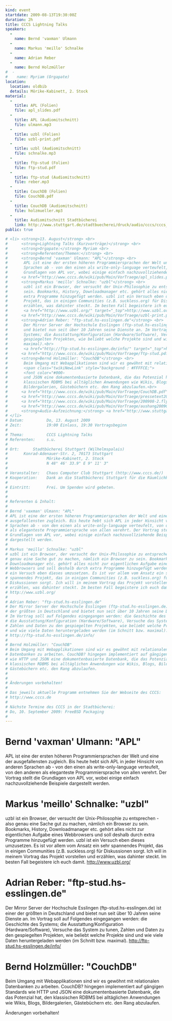 ```yaml
---
kind: event
startdate: 2009-08-13T19:30:00Z
duration: 2h
title: CCCS Lightning Talks
speakers:
  -
    name: Bernd 'vaxman' Ulmann
  -
    name: Markus 'meillo' Schnalke
  -
    name: Adrian Reber
  -
    name: Bernd Holzmüller
#  -
#    name: Myriam (Orgapate)
location:
  location: oldbib
  details: Mörike-Kabinett, 2. Stock
material:
  -
    title: APL (Folien)
    file: apl_slides.pdf
  -
    title: APL (Audiomitschnitt)
    file: ulmann.mp3
  -
    title: uzbl (Folien)
    file: uzbl-print.pdf
  -
    title: uzbl (Audiomitschnitt)
    file: schnalke.mp3
  -
    title: ftp-stud (Folien)
    file: ftp-stud.pdf
  -
    title: ftp-stud (Audiomitschnitt)
    file: reber.mp3
  -
    title: CouchDB (Folien)
    file: CouchDB.pdf
  -
    title: CouchDB (Audiomitschnitt)
    file: holzmueller.mp3
  -
    title: Audiomitschnitt Stadtbücherei
    link: http://www.stuttgart.de/stadtbuecherei/druck/audio/cccs/cccs_audio.htm#7
public: true

# <li> <strong>13. August</strong> <br>
#      <strong>Lightning Talks (Kurzvorträge)</strong> <br>
#      <strong>Orgapate:</strong> Myriam <br>
#      <strong>Referenten/Themen:</strong> <br>
#      <strong>Bernd 'vaxman' Ulmann: "APL"</strong> <br>
#       APL ist eine der ersten höheren Programmiersprachen der Welt und eine der ausgefallensten zugleich. Bis heute hebt sich APL in jeder Hinsicht von anderen
#       Sprachen ab - von den einen als write-only-language verteufelt, von den anderen als eleganteste Programmiersprache von allen verehrt. Der Vortrag stellt die
#       Grundlagen von APL vor, wobei einige einfach nachzuvollziehende Beispiele dargestellt werden. <br>
#      <a href="http://www.cccs.de/wiki/pub/Main/VorTraege/apl_slides.pdf" target="_top">Skript zum Vortrag (PDF)</a> <br>
#      <strong>Markus 'meillo' Schnalke: "uzbl"</strong> <br>
#       uzbl ist ein Browser, der versucht der Unix-Philosophie zu entsprechen - also genau eine Sache gut zu machen, nämlich ein Browser zu
#       sein. Bookmarks, History, Downloadmanager etc. gehört alles nicht zur eigentlichen Aufgabe eines Webbrowsers und soll deshalb durch
#       extra Programme hinzugefügt werden. uzbl ist ein Versuch eben dieses umzusetzen. Es ist vor allem vom Ansatz ein sehr spannendes
#       Projekt, das in einigen Communities (z.B. suckless.org) für Diskussionen sorgt. Ich will in meinem Vortrag das Projekt vorstellen und
#       erzählen, was dahinter steckt. Im besten Fall begeistere ich euch damit. <br>
#       <a href="http://www.uzbl.org/" target="_top">http://www.uzbl.org/</a> <br>
#      <a href="http://www.cccs.de/wiki/pub/Main/VorTraege/uzbl-print.pdf" target="_top">Skript zum Vortrag (PDF)</a> <br>
#      <strong>Adrian Reber: "ftp-stud.hs-esslingen.de"</strong> <br>
#       Der Mirror Server der Hochschule Esslingen (ftp-stud.hs-esslingen.de) ist einer der größten in Deutschland
#       und bietet nun seit über 10 Jahren seine Dienste an. Im Vortrag soll auf Folgendes eingegangen werden: die Geschichte des
#       Systems; die Ausstattung/Konfiguration (Hardware/Software), Versuche das System zu tunen, Zahlen und Daten zu den
#       gespiegelten Projekten, wie beliebt welche Projekte sind und wie viele Daten heruntergeladen werden (im Schnitt bzw.
#       maximal).<br>
#       <a href="http://ftp-stud.hs-esslingen.de/info/" target="_top">http://ftp-stud.hs-esslingen.de/info/</a><br>
#      <a href="http://www.cccs.de/wiki/pub/Main/VorTraege/ftp-stud.pdf" target="_top">Skript zum Vortrag (PDF)</a> <br>
#      <strong>Bernd Holzmüller: "CouchDB"</strong> <br>
#       Beim Umgang mit Webapplikationen sind wir es gewöhnt mit relationalen Datenbanken zu arbeiten.
#       <span class="twikiNewLink" style="background : #FFFFCE;">
#       <font color="#000›
#       und JSON eine dokumentenbasierte Datenbank, die das Potenzial hat, den
#       klassischen RDBMS bei alltäglichen Anwendungen wie Wikis, Blogs,
#       Bildergalerien, Gästebüchern etc. den Rang abzulaufen.<br>
#      <a href="http://www.cccs.de/wiki/pub/Main/VorTraege/CouchDB.pdf" target="_top">Skript zum Vortrag (PDF)</a> <br><br>
#      <a href="http://www.cccs.de/wiki/pub/Main/VorTraege/pressetext200908a.txt" target="_top">Pressetext 08/2009</a> <br>
#      <a href="http://www.cccs.de/wiki/pub/Main/VorTraege/200908-2.flyer-1.pdf" target="_top">Flyer 08/2009</a> <br>
#      <a href="http://www.cccs.de/wiki/pub/Main/VorTraege/aushang200908.pdf" target="_top">Aushang 08/2009</a>  <br> <br>
#      <strong>Audio-Aufzeichnung:</strong> <a href="http://www.stuttgart.de/stadtbuecherei/druck/audio/cccs/cccs_audio.htm" target="_top">http://www.stuttgart.de/stadtbuecherei›
# </li>
# Datum:          Do, 13. August 2009
# Zeit:           19:00 Einlass, 19:30 Vortragsbeginn
#
# Thema:          CCCS Lightning Talks
# Referenten:     s.u.
#
# Ort:		Stadtbücherei Stuttgart (Wilhelmspalais)
# 		Konrad-Adenauer-Str. 2, 70173 Stuttgart
#                 Mörike-Kabinett, 2. Stock
#                 N 48° 46' 33.9" E 9° 11' 3"
#
# Veranstalter:   Chaos Computer Club Stuttgart (http://www.cccs.de/)
# Kooperation:    Dank an die Stadtbücherei Stuttgart für die Räumlichkeiten!
#
# Eintritt:       Frei. Um Spenden wird gebeten.
#
#
# Referenten & Inhalt:
#
# Bernd 'vaxman' Ulmann: "APL"
# APL ist eine der ersten höheren Programmiersprachen der Welt und eine der
# ausgefallensten zugleich. Bis heute hebt sich APL in jeder Hinsicht von anderen
# Sprachen ab - von den einen als write-only-language verteufelt, von den anderen
# als eleganteste Programmiersprache von allen verehrt. Der Vortrag stellt die
# Grundlagen von APL vor, wobei einige einfach nachzuvollziehende Beispiele
# dargestellt werden.
#
# Markus 'meillo' Schnalke: "uzbl"
# uzbl ist ein Browser, der versucht der Unix-Philosophie zu entsprechen - also
# genau eine Sache gut zu machen, nämlich ein Browser zu sein. Bookmarks, History,
# Downloadmanager etc. gehört alles nicht zur eigentlichen Aufgabe eines
# Webbrowsers und soll deshalb durch extra Programme hinzugefügt werden. uzbl ist
# ein Versuch eben dieses umzusetzen. Es ist vor allem vom Ansatz ein sehr
# spannendes Projekt, das in einigen Communities (z.B. suckless.org) für
# Diskussionen sorgt. Ich will in meinem Vortrag das Projekt vorstellen und
# erzählen, was dahinter steckt. Im besten Fall begeistere ich euch damit.
# http://www.uzbl.org/
#
# Adrian Reber: "ftp-stud.hs-esslingen.de"
# Der Mirror Server der Hochschule Esslingen (ftp-stud.hs-esslingen.de) ist einer
# der größten in Deutschland und bietet nun seit über 10 Jahren seine Dienste an.
# Im Vortrag soll auf Folgendes eingegangen werden: die Geschichte des Systems;
# die Ausstattung/Konfiguration (Hardware/Software), Versuche das System zu tunen,
# Zahlen und Daten zu den gespiegelten Projekten, wie beliebt welche Projekte sind
# und wie viele Daten heruntergeladen werden (im Schnitt bzw. maximal).
# http://ftp-stud.hs-esslingen.de/info/
#
# Bernd Holzmüller: "CouchDB"
# Beim Umgang mit Webapplikationen sind wir es gewöhnt mit relationalen
# Datenbanken zu arbeiten. CouchDB? hingegen implementiert auf gängigen Standards
# wie HTTP und JSON eine dokumentenbasierte Datenbank, die das Potenzial hat, den
# klassischen RDBMS bei alltäglichen Anwendungen wie Wikis, Blogs, Bildergalerien,
# Gästebüchern etc. den Rang abzulaufen.
#
#
# Änderungen vorbehalten!
#
# Das jeweils aktuelle Programm entnehmen Sie der Webseite des CCCS:
# http://www.cccs.de
#
# Nächste Termine des CCCS in der Stadtbücherei:
# Do, 10. September 2009: FreeBSD Packaging
#
---
```

# Bernd 'vaxman' Ulmann: "APL"
APL ist eine der ersten höheren Programmiersprachen der Welt und eine der
ausgefallensten zugleich. Bis heute hebt sich APL in jeder Hinsicht von anderen
Sprachen ab - von den einen als write-only-language verteufelt, von den anderen
als eleganteste Programmiersprache von allen verehrt. Der Vortrag stellt die
Grundlagen von APL vor, wobei einige einfach nachzuvollziehende Beispiele
dargestellt werden.

# Markus 'meillo' Schnalke: "uzbl"
uzbl ist ein Browser, der versucht der Unix-Philosophie zu entsprechen - also
genau eine Sache gut zu machen, nämlich ein Browser zu sein. Bookmarks, History,
Downloadmanager etc. gehört alles nicht zur eigentlichen Aufgabe eines
Webbrowsers und soll deshalb durch extra Programme hinzugefügt werden. uzbl ist
ein Versuch eben dieses umzusetzen. Es ist vor allem vom Ansatz ein sehr
spannendes Projekt, das in einigen Communities (z.B. suckless.org) für
Diskussionen sorgt. Ich will in meinem Vortrag das Projekt vorstellen und
erzählen, was dahinter steckt. Im besten Fall begeistere ich euch damit.
http://www.uzbl.org/

# Adrian Reber: "ftp-stud.hs-esslingen.de"
Der Mirror Server der Hochschule Esslingen (ftp-stud.hs-esslingen.de) ist einer
der größten in Deutschland und bietet nun seit über 10 Jahren seine Dienste an.
Im Vortrag soll auf Folgendes eingegangen werden: die Geschichte des Systems;
die Ausstattung/Konfiguration (Hardware/Software), Versuche das System zu tunen,
Zahlen und Daten zu den gespiegelten Projekten, wie beliebt welche Projekte sind
und wie viele Daten heruntergeladen werden (im Schnitt bzw. maximal).
http://ftp-stud.hs-esslingen.de/info/

# Bernd Holzmüller: "CouchDB"
Beim Umgang mit Webapplikationen sind wir es gewöhnt mit relationalen
Datenbanken zu arbeiten. CouchDB? hingegen implementiert auf gängigen Standards
wie HTTP und JSON eine dokumentenbasierte Datenbank, die das Potenzial hat, den
klassischen RDBMS bei alltäglichen Anwendungen wie Wikis, Blogs, Bildergalerien,
Gästebüchern etc. den Rang abzulaufen.

Änderungen vorbehalten!
